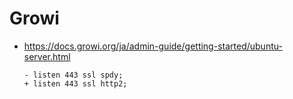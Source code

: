 # Growi

- https://docs.growi.org/ja/admin-guide/getting-started/ubuntu-server.html

  ```
  - listen 443 ssl spdy;
  + listen 443 ssl http2;
  ```

